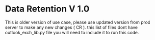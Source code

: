 # Data Retention V 1.0

This is older version of use case,
please use updated version from prod server to make any new changes ( CR ).
this list of files dont have outlook_exch_lib.py file you will need to include it to run this code.
              
